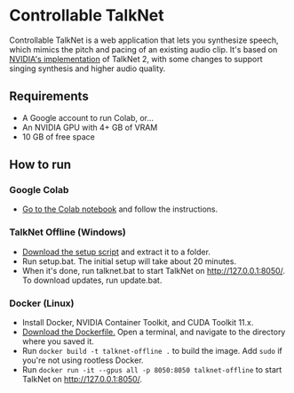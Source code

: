 # Controllable TalkNet 
Controllable TalkNet is a web application that lets you synthesize speech, 
which mimics the pitch and pacing of an existing audio clip. It's based on [NVIDIA's implementation](https://github.com/NVIDIA/NeMo)
of TalkNet 2, with some changes to support singing synthesis and higher audio quality.

## Requirements
* A Google account to run Colab, or...
* An NVIDIA GPU with 4+ GB of VRAM
* 10 GB of free space

## How to run
### Google Colab
* [Go to the Colab notebook](https://colab.research.google.com/drive/1aj6Jk8cpRw7SsN3JSYCv57CrR6s0gYPB) and follow the instructions.

### TalkNet Offline (Windows)
* [Download the setup script](https://github.com/SortAnon/ControllableTalkNet/releases/latest/download/TalkNetOffline.zip)
and extract it to a folder.
* Run setup.bat. The initial setup will take about 20 minutes.
* When it's done, run talknet.bat to start TalkNet on http://127.0.0.1:8050/. To download updates, run update.bat.

### Docker (Linux)
* Install Docker, NVIDIA Container Toolkit, and CUDA Toolkit 11.x.
* [Download the Dockerfile.](https://raw.githubusercontent.com/SortAnon/ControllableTalkNet/main/Dockerfile)
Open a terminal, and navigate to the directory where you saved it.
* Run ```docker build -t talknet-offline .``` to build the image. Add ```sudo``` if you're not using rootless Docker.
* Run ```docker run -it --gpus all -p 8050:8050 talknet-offline``` to start TalkNet on http://127.0.0.1:8050/.
